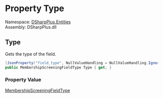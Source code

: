# Property Type

Namespace: [DSharpPlus.Entities](DSharpPlus.Entities.md)  
Assembly: DSharpPlus.dll

## <a id="DSharpPlus_Entities_DiscordGuildMembershipScreeningField_Type"></a>Type

Gets the type of the field.

```csharp
[JsonProperty("field_type", NullValueHandling = NullValueHandling.Ignore)]
public MembershipScreeningFieldType Type { get; }
```

### Property Value

[MembershipScreeningFieldType](DSharpPlus.MembershipScreeningFieldType.md)

